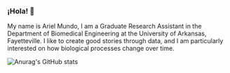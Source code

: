 ### ¡Hola! 👋

My name is Ariel Mundo, I am a Graduate Research Assistant in the Department of Biomedical Engineering at the University of Arkansas, Fayetteville. I like to create good stories through data, and I am particularly interested on how biological processes change over time.


![Anurag's GitHub stats](https://github-readme-stats.vercel.app/api?username=aimundo&show_icons=true&theme=nord)
